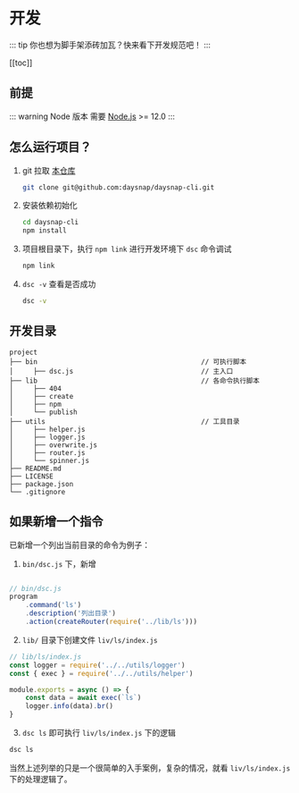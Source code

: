 
# 开发

::: tip
你也想为脚手架添砖加瓦？快来看下开发规范吧！
:::

[[toc]]


## 前提

::: warning Node 版本
需要 [Node.js](https://nodejs.org/zh-cn/) >= 12.0
:::

## 怎么运行项目？

1. git 拉取 [本仓库](https://github.com/daysnap/daysnap-cli)

   ```bash
   git clone git@github.com:daysnap/daysnap-cli.git
   ```

2. 安装依赖初始化

   ```bash
   cd daysnap-cli
   npm install
   ```

3. 项目根目录下，执行 `npm link` 进行开发环境下 `dsc` 命令调试

   ```bash
   npm link
   ```

4. `dsc -v` 查看是否成功

   ```bash
   dsc -v
   ```


## 开发目录

```
project
├── bin                                         // 可执行脚本
│     ├── dsc.js                                // 主入口
├── lib                                         // 各命令执行脚本
│     ├── 404
│     ├── create
│     ├── npm
│     └── publish
├── utils                                       // 工具目录
│     ├── helper.js
│     ├── logger.js
│     ├── overwrite.js
│     ├── router.js
│     └── spinner.js
├── README.md
├── LICENSE
├── package.json
└── .gitignore
```


## 如果新增一个指令

已新增一个列出当前目录的命令为例子：

1. `bin/dsc.js` 下，新增

```js

// bin/dsc.js
program
    .command('ls')
    .description('列出目录')
    .action(createRouter(require('../lib/ls')))
```

2. `lib/` 目录下创建文件 `liv/ls/index.js`

```js
// lib/ls/index.js
const logger = require('../../utils/logger')
const { exec } = require('../../utils/helper')

module.exports = async () => {
    const data = await exec(`ls`)
    logger.info(data).br()
}
```

3. `dsc ls` 即可执行 `liv/ls/index.js` 下的逻辑

```bash
dsc ls
```

当然上述列举的只是一个很简单的入手案例，复杂的情况，就看 `liv/ls/index.js` 下的处理逻辑了。
